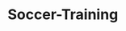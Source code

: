# Soccer-Training
<!DOCTYPE html>
<html lang = "en">
<head>
<title> Soccer-Drills</title>
<link rel = "shortcut icon" type = "image/png" href = "img/icon.png">  
